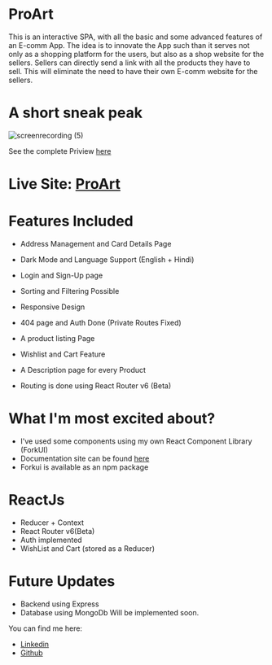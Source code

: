 # ProArt
This is an interactive SPA, with all the basic and some advanced features of an E-comm App. The idea is to innovate the App such than it serves not only as a shopping platform for the users, but also as a shop website for the sellers. Sellers can directly send a link with all the products they have to sell. This will eliminate the need to have their own E-comm website for the sellers.

# A short sneak peak

![screenrecording (5)](https://user-images.githubusercontent.com/56469693/116305957-18699a00-a7c2-11eb-9eba-8383d1f399a4.gif)

See the complete Priview [here](https://drive.google.com/file/d/1JnhIrmbA_qoYPCaA75mOWXUpasPt_P0F/view?usp=sharing)

# Live Site: [ProArt](https://csb-04c1h.netlify.app/)
# Features Included
- Address Management and Card Details Page
- Dark Mode and Language Support (English + Hindi)
- Login and Sign-Up page
- Sorting and Filtering Possible

- Responsive Design
- 404 page and Auth Done (Private Routes Fixed)
- A product listing Page
- Wishlist and Cart Feature
- A Description page for every Product
- Routing is done using React Router v6 (Beta)

# What I'm most excited about?
- I've used some components using my own React Component Library (ForkUI)
- Documentation site can be found [here](https://forkui.netlify.app/)
- Forkui is available as an npm package

# ReactJs
- Reducer + Context
- React Router v6(Beta)
- Auth implemented
- WishList and Cart (stored as a Reducer)

# Future Updates
- Backend using Express
- Database using MongoDb
Will be implemented soon.

You can find me here:
- [Linkedin](http://linkedin.com/in/rashita-mehta-350346197)
- [Github](https://github.com/Rashita123)
